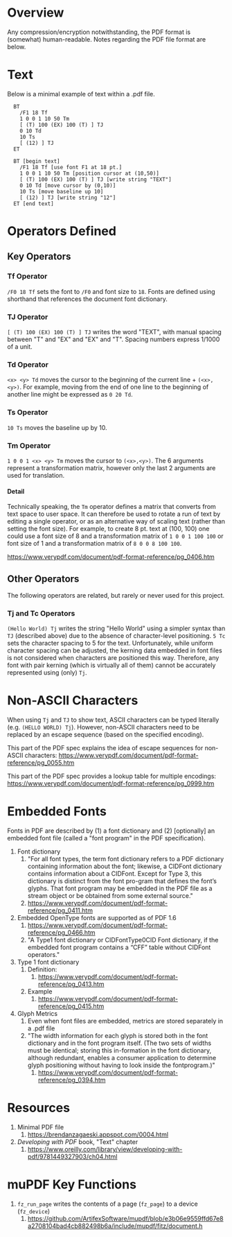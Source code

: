 # Overview

Any compression/encryption notwithstanding, the PDF format is (somewhat) human-readable.  Notes regarding the PDF file format are below. 

# Text

Below is a minimal example of text within a .pdf file.

```
  BT
    /F1 18 Tf
    1 0 0 1 10 50 Tm
    [ (T) 100 (EX) 100 (T) ] TJ
    0 10 Td
    10 Ts
    [ (12) ] TJ
  ET

```


```
  BT [begin text]
    /F1 18 Tf [use font F1 at 18 pt.]
    1 0 0 1 10 50 Tm [position cursor at (10,50)]
    [ (T) 100 (EX) 100 (T) ] TJ [write string "TEXT"]
    0 10 Td [move cursor by (0,10)]
    10 Ts [move baseline up 10]
    [ (12) ] TJ [write string "12"]
  ET [end text]

```
# Operators Defined

## Key Operators

### Tf Operator
`/F0 18 Tf` sets the font to `/F0` and font size to `18`.  Fonts are defined using shorthand that references the document font dictionary. 

### TJ Operator
`[ (T) 100 (EX) 100 (T) ] TJ` writes the word "TEXT", with manual spacing between "T" and "EX" and "EX" and "T".  Spacing numbers express 1/1000 of a unit.

### Td Operator
`<x> <y> Td` moves the cursor to the beginning of the current line + `(<x>,<y>)`.  For example, moving from the end of one line to the beginning of another line might be expressed as `0 20 Td`. 

### Ts Operator
`10 Ts` moves the baseline up by 10. 

### Tm Operator
`1 0 0 1 <x> <y> Tm` moves the cursor to `(<x>,<y>)`.  The 6 arguments represent a transformation matrix, however only the last 2 arguments are used for translation.  

#### Detail
Technically speaking, the `Tm` operator defines a matrix that converts from text space to user space.  It can therefore be used to rotate a run of text by editing a single operator, or as an alternative way of scaling text (rather than setting the font size).  For example, to create 8 pt. text at (100, 100) one could use a font size of 8 and a transformation matrix of `1 0 0 1 100 100` or font size of 1 and a transformation matrix of `8 0 0 8 100 100`.

https://www.verypdf.com/document/pdf-format-reference/pg_0406.htm

## Other Operators
The following operators are related, but rarely or never used for this project.

### Tj and Tc Operators
`(Hello World) Tj` writes the string "Hello World" using a simpler syntax than `TJ` (described above) due to the absence of character-level positioning.  `5 Tc` sets the character spacing to 5 for the text.  Unfortunately, while uniform character spacing can be adjusted, the kerning data embedded in font files is not considered when characters are positioned this way.  Therefore, any font with pair kerning (which is virtually all of them) cannot be accurately represented using (only) `Tj`. 

# Non-ASCII Characters
When using `Tj` and `TJ` to show text, ASCII characters can be typed literally (e.g. `(HELLO WORLD) Tj`).  However, non-ASCII characters need to be replaced by an escape sequence (based on the specified encoding). 

This part of the PDF spec explains the idea of escape sequences for non-ASCII characters:
https://www.verypdf.com/document/pdf-format-reference/pg_0055.htm

This part of the PDF spec provides a lookup table for multiple encodings:
https://www.verypdf.com/document/pdf-format-reference/pg_0999.htm

# Embedded Fonts
Fonts in PDF are described by (1) a font dictionary and (2) [optionally] an embedded font file (called a "font program" in the PDF specification).  

1. Font dictionary
   1. "For all font types, the term font dictionary refers to a PDF dictionary containing information about the font; likewise, a CIDFont dictionary contains information about a CIDFont. Except for Type 3, this dictionary is distinct from the font pro-gram that defines the font’s glyphs. That font program may be embedded in the PDF file as a stream object or be obtained from some external source."
   2. https://www.verypdf.com/document/pdf-format-reference/pg_0411.htm
3. Embedded OpenType fonts are supported as of PDF 1.6
   1. https://www.verypdf.com/document/pdf-format-reference/pg_0466.htm
   2. "A Type1 font dictionary or CIDFontType0CID Font dictionary, if the embedded font program contains a “CFF” table without CIDFont operators."
3. Type 1 font dictionary
   1. Definition:
      1. https://www.verypdf.com/document/pdf-format-reference/pg_0413.htm
   1. Example
      1. https://www.verypdf.com/document/pdf-format-reference/pg_0415.htm
1. Glyph Metrics
   1. Even when font files are embedded, metrics are stored separately in a .pdf file
   2. "The width information for each glyph is stored both in the font dictionary and in the font program itself. (The two sets of widths must be identical; storing this in-formation in the font dictionary, although redundant, enables a consumer application to determine glyph positioning without having to look inside the fontprogram.)"
      1. https://www.verypdf.com/document/pdf-format-reference/pg_0394.htm


# Resources
1. Minimal PDF file
   1. https://brendanzagaeski.appspot.com/0004.html
1. *Developing with PDF* book, "Text" chapter
   1. https://www.oreilly.com/library/view/developing-with-pdf/9781449327903/ch04.html

# muPDF Key Functions

1. `fz_run_page` writes the contents of a page (`fz_page`) to a device (`fz_device`)
   1. https://github.com/ArtifexSoftware/mupdf/blob/e3b06e9559ffd67e8a2708104bad4cb882498b6a/include/mupdf/fitz/document.h

